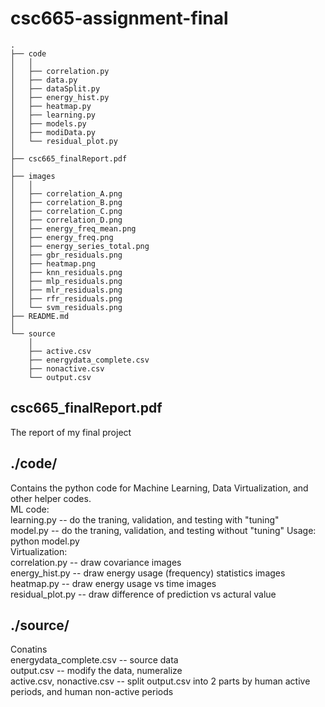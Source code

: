 # csc665-assignment-final
```
.
├── code
│   │
│   ├── correlation.py
│   ├── data.py
│   ├── dataSplit.py
│   ├── energy_hist.py
│   ├── heatmap.py
│   ├── learning.py
│   ├── models.py
│   ├── modiData.py
│   └── residual_plot.py
│
├── csc665_finalReport.pdf
│
├── images
│   │
│   ├── correlation_A.png
│   ├── correlation_B.png
│   ├── correlation_C.png
│   ├── correlation_D.png
│   ├── energy_freq_mean.png
│   ├── energy_freq.png
│   ├── energy_series_total.png
│   ├── gbr_residuals.png
│   ├── heatmap.png
│   ├── knn_residuals.png
│   ├── mlp_residuals.png
│   ├── mlr_residuals.png
│   ├── rfr_residuals.png
│   └── svm_residuals.png
├── README.md
│
└── source
    │
    ├── active.csv
    ├── energydata_complete.csv
    ├── nonactive.csv
    └── output.csv

```

## csc665_finalReport.pdf
The report of my final project

## ./code/
Contains the python code for Machine Learning, Data Virtualization, and other helper codes.<br/>
ML code:<br/>
learning.py -- do the traning, validation, and testing with "tuning"<br/>
model.py -- do the traning, validation, and testing without "tuning"  Usage: python model.py <dataFile><br/>
Virtualization:<br/>
correlation.py -- draw covariance images<br/>
energy_hist.py -- draw energy usage (frequency) statistics images<br/>
heatmap.py -- draw energy usage vs time images<br/>
residual_plot.py -- draw difference of prediction vs actural value<br/>
## ./source/
Conatins<br/>
energydata_complete.csv -- source data<br/>
output.csv -- modify the data, numeralize<br/>
active.csv, nonactive.csv -- split output.csv into 2 parts by human active periods, and human non-active periods
